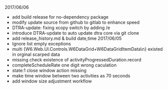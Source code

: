 2017/06/06
- add build release for no-dependency package
- modify update source from github to gitlab to enhance speed
- DTRA-update: fixing xcopy switch by adding /e
- introduce DTRA-update to auto update dtra core via git clone
- add release_history.md & build date,time
2017/06/05
- Ignore list empty exceptions
- multi {W6.Web.UI.Controls.W6DataGrid+W6DataGridItemData\n} existed in orginal scarped data
- missing check existence of activityProgressedDuration.record
- completeScheduleRate one digit wrong caculation
- state:1 close window action missing
- make time window between two activities as 70 seconds
- add window size adjustment workflow